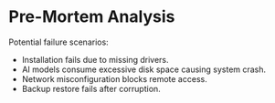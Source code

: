 # Pre-Mortem Analysis

Potential failure scenarios:
- Installation fails due to missing drivers.
- AI models consume excessive disk space causing system crash.
- Network misconfiguration blocks remote access.
- Backup restore fails after corruption.
